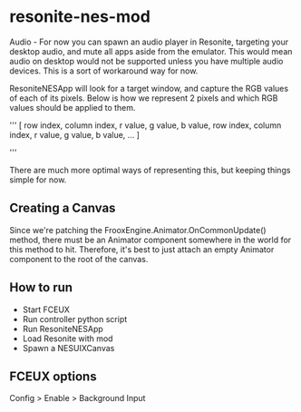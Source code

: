# resonite-nes-mod

Audio - For now you can spawn an audio player in Resonite, targeting your desktop audio, and mute all apps aside from the emulator. This would mean audio on desktop would not be supported unless you have multiple audio devices. This is a sort of workaround way for now.



ResoniteNESApp will look for a target window, and capture the RGB values of each of its pixels.
Below is how we represent 2 pixels and which RGB values should be applied to them.

'''
	[
	row index, column index, r value, g value, b value,
	row index, column index, r value, g value, b value,
	...
	]
	
'''

There are much more optimal ways of representing this, but keeping things simple for now.








## Creating a Canvas
Since we're patching the FrooxEngine.Animator.OnCommonUpdate() method, there must be an Animator component somewhere in the world for this method to hit. 
Therefore, it's best to just attach an empty Animator component to the root of the canvas.




## How to run
* Start FCEUX
* Run controller python script
* Run ResoniteNESApp
* Load Resonite with mod
* Spawn a NESUIXCanvas


## FCEUX options
Config > Enable > Background Input